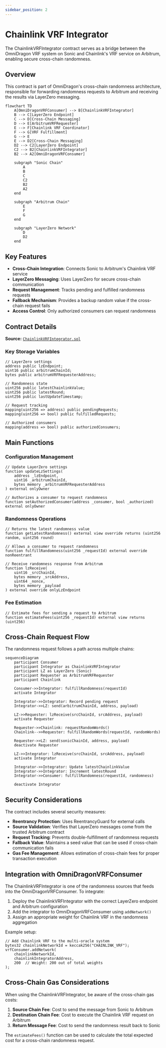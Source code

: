 ```yaml
---
sidebar_position: 2
---
```


# Chainlink VRF Integrator

The ChainlinkVRFIntegrator contract serves as a bridge between the OmniDragon VRF system on Sonic and Chainlink's VRF service on Arbitrum, enabling secure cross-chain randomness.

## Overview

This contract is part of OmniDragon's cross-chain randomness architecture, responsible for forwarding randomness requests to Arbitrum and receiving the results via LayerZero messaging.

```mermaid
flowchart TD
    A[OmniDragonVRFConsumer] --> B[ChainlinkVRFIntegrator]
    B --> C[LayerZero Endpoint]
    C --> D[Cross-Chain Messaging]
    D --> E[ArbitrumVRFRequester]
    E --> F[Chainlink VRF Coordinator]
    F --> G[VRF Fulfillment]
    G --> E
    E --> D2[Cross-Chain Messaging]
    D2 --> C2[LayerZero Endpoint]
    C2 --> B2[ChainlinkVRFIntegrator]
    B2 --> A2[OmniDragonVRFConsumer]
    
    subgraph "Sonic Chain"
        A
        B
        C
        C2
        B2
        A2
    end
    
    subgraph "Arbitrum Chain"
        E
        F
        G
    end
    
    subgraph "LayerZero Network"
        D
        D2
    end
```

## Key Features

- **Cross-Chain Integration**: Connects Sonic to Arbitrum's Chainlink VRF service
- **LayerZero Messaging**: Uses LayerZero for secure cross-chain communication
- **Request Management**: Tracks pending and fulfilled randomness requests
- **Fallback Mechanism**: Provides a backup random value if the cross-chain request fails
- **Access Control**: Only authorized consumers can request randomness

## Contract Details

**Source:** [`ChainlinkVRFIntegrator.sol`](https://github.com/wenakita/omnidragon/blob/main/contracts/chainlink/ChainlinkVRFIntegrator.sol)

### Key Storage Variables

```solidity
// LayerZero settings
address public lzEndpoint;
uint16 public arbitrumChainId;
bytes public arbitrumVRFRequesterAddress;

// Randomness state
uint256 public latestChainlinkValue;
uint256 public latestRound;
uint256 public lastUpdateTimestamp;

// Request tracking
mapping(uint256 => address) public pendingRequests;
mapping(uint256 => bool) public fulfilledRequests;

// Authorized consumers
mapping(address => bool) public authorizedConsumers;
```

## Main Functions

### Configuration Management

```solidity
// Update LayerZero settings
function updateLzSettings(
    address _lzEndpoint,
    uint16 _arbitrumChainId,
    bytes memory _arbitrumVRFRequesterAddress
) external onlyOwner

// Authorizes a consumer to request randomness
function setAuthorizedConsumer(address _consumer, bool _authorized) external onlyOwner
```

### Randomness Operations

```solidity
// Returns the latest randomness value
function getLatestRandomness() external view override returns (uint256 random, uint256 round)

// Allows a consumer to request randomness
function fulfillRandomness(uint256 _requestId) external override nonReentrant

// Receive randomness response from Arbitrum
function lzReceive(
    uint16 _srcChainId,
    bytes memory _srcAddress,
    uint64 _nonce,
    bytes memory _payload
) external override onlyLzEndpoint
```

### Fee Estimation

```solidity
// Estimate fees for sending a request to Arbitrum
function estimateFees(uint256 _requestId) external view returns (uint256)
```

## Cross-Chain Request Flow

The randomness request follows a path across multiple chains:

```mermaid
sequenceDiagram
    participant Consumer
    participant Integrator as ChainlinkVRFIntegrator
    participant LZ as LayerZero (Sonic)
    participant Requester as ArbitrumVRFRequester
    participant Chainlink
    
    Consumer->>Integrator: fulfillRandomness(requestId)
    activate Integrator
    
    Integrator->>Integrator: Record pending request
    Integrator->>LZ: send(arbitrumChainId, address, payload)
    
    LZ->>Requester: lzReceive(srcChainId, srcAddress, payload)
    activate Requester
    
    Requester->>Chainlink: requestRandomWords()
    Chainlink-->>Requester: fulfillRandomWords(requestId, randomWords)
    
    Requester->>LZ: send(sonicChainId, address, payload)
    deactivate Requester
    
    LZ->>Integrator: lzReceive(srcChainId, srcAddress, payload)
    activate Integrator
    
    Integrator->>Integrator: Update latestChainlinkValue
    Integrator->>Integrator: Increment latestRound
    Integrator->>Consumer: fulfillRandomness(requestId, randomness)
    
    deactivate Integrator
```

## Security Considerations

The contract includes several security measures:

- **Reentrancy Protection**: Uses ReentrancyGuard for external calls
- **Source Validation**: Verifies that LayerZero messages come from the trusted Arbitrum contract
- **Request Tracking**: Prevents double-fulfillment of randomness requests
- **Fallback Value**: Maintains a seed value that can be used if cross-chain communication fails
- **Gas Fee Management**: Allows estimation of cross-chain fees for proper transaction execution

## Integration with OmniDragonVRFConsumer

The ChainlinkVRFIntegrator is one of the randomness sources that feeds into the OmniDragonVRFConsumer. To integrate:

1. Deploy the ChainlinkVRFIntegrator with the correct LayerZero endpoint and Arbitrum configuration
2. Add the integrator to OmniDragonVRFConsumer using `addNetwork()`
3. Assign an appropriate weight for Chainlink VRF in the randomness aggregation

Example setup:

```solidity
// Add Chainlink VRF to the multi-oracle system
bytes32 chainlinkNetworkId = keccak256("CHAINLINK_VRF");
vrfConsumer.addNetwork(
    chainlinkNetworkId,
    chainlinkIntegratorAddress,
    200  // Weight: 200 out of total weights
);
```

## Cross-Chain Gas Considerations

When using the ChainlinkVRFIntegrator, be aware of the cross-chain gas costs:

1. **Source Chain Fee**: Cost to send the message from Sonic to Arbitrum
2. **Destination Chain Fee**: Cost to execute the Chainlink VRF request on Arbitrum
3. **Return Message Fee**: Cost to send the randomness result back to Sonic

The `estimateFees()` function can be used to calculate the total expected cost for a cross-chain randomness request.
